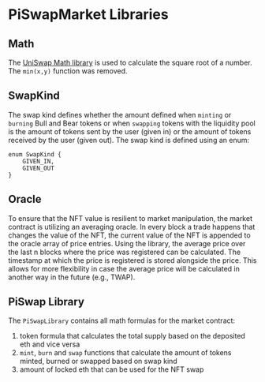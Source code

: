 # PiSwapMarket Libraries

## Math

The [UniSwap Math library](https://github.com/Uniswap/v2-core/blob/master/contracts/libraries/Math.sol) is used to calculate the square root of a number. The `min(x,y)` function was removed.

## SwapKind

The swap kind defines whether the amount defined when `minting` or `burning` Bull and Bear tokens or when `swapping` tokens with the liquidity pool is the amount of tokens sent by the user (given in) or the amount of tokens received by the user (given out). The swap kind is defined using an enum:

```solidity
enum SwapKind {
    GIVEN_IN,
    GIVEN_OUT
}
```

## Oracle

To ensure that the NFT value is resilient to market manipulation, the market contract is utilizing an averaging oracle. In every block a trade happens that changes the value of the NFT, the current value of the NFT is appended to the oracle array of price entries. Using the library, the average price over the last n blocks where the price was registered can be calculated. The timestamp at which the price is registered is stored alongside the price. This allows for more flexibility in case the average price will be calculated in another way in the future (e.g., TWAP).

## PiSwap Library

The `PiSwapLibrary` contains all math formulas for the market contract:
1. token formula that calculates the total supply based on the deposited eth and vice versa
2. `mint`, `burn` and `swap` functions that calculate the amount of tokens minted, burned or swapped based on swap kind
3. amount of locked eth that can be used for the NFT swap
